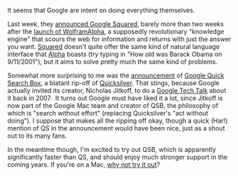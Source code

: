 <!--
.. title: Google engulfs more software
.. slug: google-engulfs-more-software
.. date: 2009-06-12 04:12:42
.. tags: google,mac,quicksilver,search
.. category: 
.. link: 
.. description: 
.. type: text
.. has_math: no
.. status: published
.. wp-status: publish
-->

<html><body><p>It seems that Google are intent on doing everything themselves.

Last week, they <a href="http://googleblog.blogspot.com/2009/06/square-your-search-results-with-google.html">announced Google Squared</a>, barely more than two weeks after the <a href="http://www.wired.com/epicenter/2009/05/wolframalpha-fails-the-cool-test/">launch of WolframAlpha</a>, a supposedly revolutionary "knowledge engine" that scours the web for information and returns with just the answer you want. <a href="http://www.google.com/squared">Squared</a> doesn't quite offer the same kind of natural language interface that <a href="http://www72.wolframalpha.com/">Alpha</a> boasts (try typing in "How old was Barack Obama on 9/11/2001"), but it aims to solve pretty much the same kind of problems.

Somewhat more surprising to me was the <a href="http://googlemac.blogspot.com/2009/01/search-without-effort-quick-search-box.html">announcement</a> of <a href="http://code.google.com/p/qsb-mac/">Google Quick Search Box</a>, a blatant rip-off of <a href="http://docs.blacktree.com/quicksilver/what_is_quicksilver">Quicksilver</a>. That stings, because Google actually invited its creator, Nicholas Jitkoff, to do a <a href="http://www.youtube.com/watch?v=d4LkTstvUL4">Google Tech Talk</a> about it back in 2007.  It turns out Google must have liked it a lot, since Jitkoff is now part of the Google Mac team and creator of QSB, the philosophy of which is "search without effort" (replacing Quicksilver's "act without doing"). I suppose that makes all the ripping off okay, though a quick (Har!) mention of QS in the announcement would have been nice, just as a shout out to its many fans.

In the meantime though, I'm excited to try out QSB, which is apparently significantly faster than QS, and should enjoy much stronger support in the coming years. If you're on a Mac, <a href="http://code.google.com/p/qsb-mac/">why not try it out</a>?</p></body></html>
